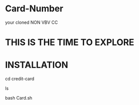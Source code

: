 # Card-Number
your cloned NON VBV CC



# THIS IS THE TIME TO EXPLORE




# INSTALLATION 


cd credit-card


ls


bash Card.sh
